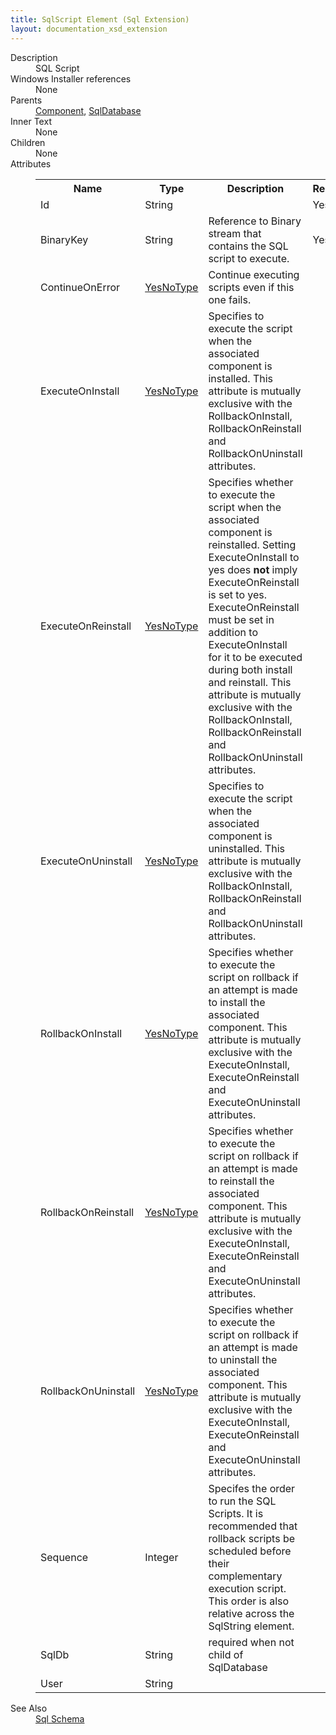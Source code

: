 ```yaml
---
title: SqlScript Element (Sql Extension)
layout: documentation_xsd_extension
---
```

<dl>
  <dt>Description</dt>
  <dd>SQL Script</dd>
  <dt>Windows Installer references</dt>
  <dd>None</dd>
  <dt>Parents</dt>
  <dd>
    <a href="../component/">Component</a>, <a href="../sql/sqldatabase" class="extension">SqlDatabase</a></dd>
  <dt>Inner Text</dt>
  <dd>None</dd>
  <dt>Children</dt>
  <dd>None</dd>
  <dt>Attributes</dt>
  <dd>
    <table cellspacing="0" cellpadding="0" class="schema">
      <tr>
        <th width="15%">Name</th>
        <th width="15%">Type</th>
        <th width="65%">Description</th>
        <th width="15%">Required</th>
      </tr>
      <tr>
        <td>Id</td>
        <td>String</td>
        <td>&nbsp;</td>
        <td>Yes</td>
      </tr>
      <tr>
        <td>BinaryKey</td>
        <td>String</td>
        <td>Reference to Binary stream that contains the SQL script to execute.</td>
        <td>Yes</td>
      </tr>
      <tr>
        <td>ContinueOnError</td>
        <td><a href="../sql/simple_type_yesnotype">YesNoType</a></td>
        <td>Continue executing scripts even if this one fails.</td>
        <td>&nbsp;</td>
      </tr>
      <tr>
        <td>ExecuteOnInstall</td>
        <td><a href="../sql/simple_type_yesnotype">YesNoType</a></td>
        <td>Specifies to execute the script when the associated component is installed.  This attribute is mutually exclusive with the RollbackOnInstall, RollbackOnReinstall and RollbackOnUninstall attributes.</td>
        <td>&nbsp;</td>
      </tr>
      <tr>
        <td>ExecuteOnReinstall</td>
        <td><a href="../sql/simple_type_yesnotype">YesNoType</a></td>
        <td>Specifies whether to execute the script when the associated component is reinstalled.  Setting ExecuteOnInstall to yes does <b>not</b> imply ExecuteOnReinstall is set to yes.  ExecuteOnReinstall must be set in addition to ExecuteOnInstall for it to be executed during both install and reinstall.  This attribute is mutually exclusive with the RollbackOnInstall, RollbackOnReinstall and RollbackOnUninstall attributes.</td>
        <td>&nbsp;</td>
      </tr>
      <tr>
        <td>ExecuteOnUninstall</td>
        <td><a href="../sql/simple_type_yesnotype">YesNoType</a></td>
        <td>Specifies to execute the script when the associated component is uninstalled.  This attribute is mutually exclusive with the RollbackOnInstall, RollbackOnReinstall and RollbackOnUninstall attributes.</td>
        <td>&nbsp;</td>
      </tr>
      <tr>
        <td>RollbackOnInstall</td>
        <td><a href="../sql/simple_type_yesnotype">YesNoType</a></td>
        <td>Specifies whether to execute the script on rollback if an attempt is made to install the associated component.  This attribute is mutually exclusive with the ExecuteOnInstall, ExecuteOnReinstall and ExecuteOnUninstall attributes.</td>
        <td>&nbsp;</td>
      </tr>
      <tr>
        <td>RollbackOnReinstall</td>
        <td><a href="../sql/simple_type_yesnotype">YesNoType</a></td>
        <td>Specifies whether to execute the script on rollback if an attempt is made to reinstall the associated component.  This attribute is mutually exclusive with the ExecuteOnInstall, ExecuteOnReinstall and ExecuteOnUninstall attributes.</td>
        <td>&nbsp;</td>
      </tr>
      <tr>
        <td>RollbackOnUninstall</td>
        <td><a href="../sql/simple_type_yesnotype">YesNoType</a></td>
        <td>Specifies whether to execute the script on rollback if an attempt is made to uninstall the associated component.  This attribute is mutually exclusive with the ExecuteOnInstall, ExecuteOnReinstall and ExecuteOnUninstall attributes.</td>
        <td>&nbsp;</td>
      </tr>
      <tr>
        <td>Sequence</td>
        <td>Integer</td>
        <td>Specifes the order to run the SQL Scripts.  It is recommended that rollback scripts be scheduled before their complementary execution script.  This order is also relative across the SqlString element.</td>
        <td>&nbsp;</td>
      </tr>
      <tr>
        <td>SqlDb</td>
        <td>String</td>
        <td>required when not child of SqlDatabase</td>
        <td>&nbsp;</td>
      </tr>
      <tr>
        <td>User</td>
        <td>String</td>
        <td>&nbsp;</td>
        <td>&nbsp;</td>
      </tr>
    </table>
  </dd>
  <dt>See Also</dt>
  <dd>
    <a href="../sql">Sql Schema</a>
  </dd>
</dl>
